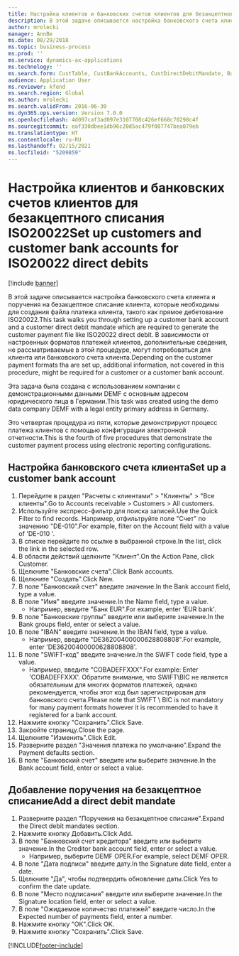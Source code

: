 ```yaml
---
title: Настройка клиентов и банковских счетов клиентов для безакцептного списания ISO20022
description: В этой задаче описывается настройка банковского счета клиента и поручения на безакцептное списание клиента, которые необходимы для создания файла платежа клиента, такого как прямое дебетование ISO20022.
author: mrolecki
manager: AnnBe
ms.date: 08/29/2018
ms.topic: business-process
ms.prod: ''
ms.service: dynamics-ax-applications
ms.technology: ''
ms.search.form: CustTable, CustBankAccounts, CustDirectDebitMandate, BankAccountTableLookUp,  LogisticsAddressCityLookup
audience: Application User
ms.reviewer: kfend
ms.search.region: Global
ms.author: mrolecki
ms.search.validFrom: 2016-06-30
ms.dyn365.ops.version: Version 7.0.0
ms.openlocfilehash: 4d097caf3ad097e3107708c426ef668c70298c4f
ms.sourcegitcommit: eaf330dbee1db96c20d5ac479f007747bea079eb
ms.translationtype: HT
ms.contentlocale: ru-RU
ms.lasthandoff: 02/15/2021
ms.locfileid: "5209859"
---
```

# <a name="set-up-customers-and-customer-bank-accounts-for-iso20022-direct-debits"></a><span data-ttu-id="25d79-103">Настройка клиентов и банковских счетов клиентов для безакцептного списания ISO20022</span><span class="sxs-lookup"><span data-stu-id="25d79-103">Set up customers and customer bank accounts for ISO20022 direct debits</span></span>

[!include [banner](../../includes/banner.md)]

<span data-ttu-id="25d79-104">В этой задаче описывается настройка банковского счета клиента и поручения на безакцептное списание клиента, которые необходимы для создания файла платежа клиента, такого как прямое дебетование ISO20022.</span><span class="sxs-lookup"><span data-stu-id="25d79-104">This task walks you through setting up a customer bank account and a customer direct debit mandate which are required to generate the customer payment file like ISO20022 direct debit.</span></span> <span data-ttu-id="25d79-105">В зависимости от настроенных форматов платежей клиентов, дополнительные сведения, не рассматриваемые в этой процедуре, могут потребоваться для клиента или банковского счета клиента.</span><span class="sxs-lookup"><span data-stu-id="25d79-105">Depending on the customer payment formats tha are set up, additional information, not covered in this procedure, might be required for a customer or a customer bank account.</span></span> 

<span data-ttu-id="25d79-106">Эта задача была создана с использованием компании с демонстрационными данными DEMF с основным адресом юридического лица в Германии.</span><span class="sxs-lookup"><span data-stu-id="25d79-106">This task was created using the demo data company DEMF with a legal entity primary address in Germany.</span></span>



<span data-ttu-id="25d79-107">Это четвертая процедура из пяти, которые демонстрируют процесс платежа клиентов с помощью конфигурации электронной отчетности.</span><span class="sxs-lookup"><span data-stu-id="25d79-107">This is the fourth of five procedures that demonstrate the customer payment process using electronic reporting configurations.</span></span>


## <a name="set-up-a-customer-bank-account"></a><span data-ttu-id="25d79-108">Настройка банковского счета клиента</span><span class="sxs-lookup"><span data-stu-id="25d79-108">Set up a customer bank account</span></span>
1. <span data-ttu-id="25d79-109">Перейдите в раздел "Расчеты с клиентами" > "Клиенты" > "Все клиенты".</span><span class="sxs-lookup"><span data-stu-id="25d79-109">Go to Accounts receivable > Customers > All customers.</span></span>
2. <span data-ttu-id="25d79-110">Используйте экспресс-фильтр для поиска записей.</span><span class="sxs-lookup"><span data-stu-id="25d79-110">Use the Quick Filter to find records.</span></span> <span data-ttu-id="25d79-111">Например, отфильтруйте поле "Счет" по значению "DE-010".</span><span class="sxs-lookup"><span data-stu-id="25d79-111">For example, filter on the Account field with a value of 'DE-010 '.</span></span>
3. <span data-ttu-id="25d79-112">В списке перейдите по ссылке в выбранной строке.</span><span class="sxs-lookup"><span data-stu-id="25d79-112">In the list, click the link in the selected row.</span></span>
4. <span data-ttu-id="25d79-113">В области действий щелкните "Клиент".</span><span class="sxs-lookup"><span data-stu-id="25d79-113">On the Action Pane, click Customer.</span></span>
5. <span data-ttu-id="25d79-114">Щелкните "Банковские счета".</span><span class="sxs-lookup"><span data-stu-id="25d79-114">Click Bank accounts.</span></span>
6. <span data-ttu-id="25d79-115">Щелкните "Создать".</span><span class="sxs-lookup"><span data-stu-id="25d79-115">Click New.</span></span>
7. <span data-ttu-id="25d79-116">В поле "Банковский счет" введите значение.</span><span class="sxs-lookup"><span data-stu-id="25d79-116">In the Bank account field, type a value.</span></span>
8. <span data-ttu-id="25d79-117">В поле "Имя" введите значение.</span><span class="sxs-lookup"><span data-stu-id="25d79-117">In the Name field, type a value.</span></span>
    * <span data-ttu-id="25d79-118">Например, введите "Банк EUR".</span><span class="sxs-lookup"><span data-stu-id="25d79-118">For example, enter 'EUR bank'.</span></span>  
9. <span data-ttu-id="25d79-119">В поле "Банковские группы" введите или выберите значение.</span><span class="sxs-lookup"><span data-stu-id="25d79-119">In the Bank groups field, enter or select a value.</span></span>
10. <span data-ttu-id="25d79-120">В поле "IBAN" введите значение.</span><span class="sxs-lookup"><span data-stu-id="25d79-120">In the IBAN field, type a value.</span></span>
    * <span data-ttu-id="25d79-121">Например, введите "DE36200400000628808808".</span><span class="sxs-lookup"><span data-stu-id="25d79-121">For example, enter 'DE36200400000628808808'.</span></span>  
11. <span data-ttu-id="25d79-122">В поле "SWIFT-код" введите значение.</span><span class="sxs-lookup"><span data-stu-id="25d79-122">In the SWIFT code field, type a value.</span></span>
    * <span data-ttu-id="25d79-123">Например, введите "COBADEFFXXX".</span><span class="sxs-lookup"><span data-stu-id="25d79-123">For example: Enter 'COBADEFFXXX'.</span></span>  <span data-ttu-id="25d79-124">Обратите внимание, что SWIFT\BIC не является обязательным для многих форматов платежей, однако рекомендуется, чтобы этот код был зарегистрирован для банковского счета.</span><span class="sxs-lookup"><span data-stu-id="25d79-124">Please note that SWIFT \ BIC is not mandatory for many payment formats however it is recommended to have it registered for a bank account.</span></span>  
12. <span data-ttu-id="25d79-125">Нажмите кнопку "Сохранить".</span><span class="sxs-lookup"><span data-stu-id="25d79-125">Click Save.</span></span>
13. <span data-ttu-id="25d79-126">Закройте страницу.</span><span class="sxs-lookup"><span data-stu-id="25d79-126">Close the page.</span></span>
14. <span data-ttu-id="25d79-127">Щелкните "Изменить".</span><span class="sxs-lookup"><span data-stu-id="25d79-127">Click Edit.</span></span>
15. <span data-ttu-id="25d79-128">Разверните раздел "Значения платежа по умолчанию".</span><span class="sxs-lookup"><span data-stu-id="25d79-128">Expand the Payment defaults section.</span></span>
16. <span data-ttu-id="25d79-129">В поле "Банковский счет" введите или выберите значение.</span><span class="sxs-lookup"><span data-stu-id="25d79-129">In the Bank account field, enter or select a value.</span></span>

## <a name="add-a-direct-debit-mandate"></a><span data-ttu-id="25d79-130">Добавление поручения на безакцептное списание</span><span class="sxs-lookup"><span data-stu-id="25d79-130">Add a direct debit mandate</span></span>
1. <span data-ttu-id="25d79-131">Разверните раздел "Поручения на безакцептное списание".</span><span class="sxs-lookup"><span data-stu-id="25d79-131">Expand the Direct debit mandates section.</span></span>
2. <span data-ttu-id="25d79-132">Нажмите кнопку Добавить.</span><span class="sxs-lookup"><span data-stu-id="25d79-132">Click Add.</span></span>
3. <span data-ttu-id="25d79-133">В поле "Банковский счет кредитора" введите или выберите значение.</span><span class="sxs-lookup"><span data-stu-id="25d79-133">In the Creditor bank account field, enter or select a value.</span></span>
    * <span data-ttu-id="25d79-134">Например, выберите DEMF OPER.</span><span class="sxs-lookup"><span data-stu-id="25d79-134">For example, select DEMF OPER.</span></span>  
4. <span data-ttu-id="25d79-135">В поле "Дата подписи" введите дату.</span><span class="sxs-lookup"><span data-stu-id="25d79-135">In the Signature date field, enter a date.</span></span>
5. <span data-ttu-id="25d79-136">Щелкните "Да", чтобы подтвердить обновление даты.</span><span class="sxs-lookup"><span data-stu-id="25d79-136">Click Yes to confirm the date update.</span></span>
6. <span data-ttu-id="25d79-137">В поле "Место подписания" введите или выберите значение.</span><span class="sxs-lookup"><span data-stu-id="25d79-137">In the Signature location field, enter or select a value.</span></span>
7. <span data-ttu-id="25d79-138">В поле "Ожидаемое количество платежей" введите число.</span><span class="sxs-lookup"><span data-stu-id="25d79-138">In the Expected number of payments field, enter a number.</span></span>
8. <span data-ttu-id="25d79-139">Нажмите кнопку "OК".</span><span class="sxs-lookup"><span data-stu-id="25d79-139">Click OK.</span></span>
9. <span data-ttu-id="25d79-140">Нажмите кнопку "Сохранить".</span><span class="sxs-lookup"><span data-stu-id="25d79-140">Click Save.</span></span>



[!INCLUDE[footer-include](../../../includes/footer-banner.md)]